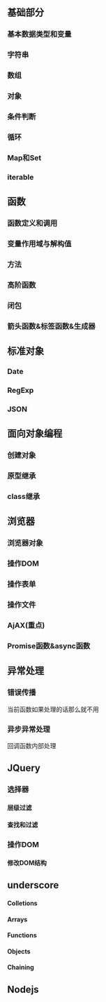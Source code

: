 ## 基础部分

### 基本数据类型和变量

### 字符串

### 数组

### 对象

### 条件判断

### 循环

### Map和Set

### iterable

## 函数

### 函数定义和调用

### 变量作用域与解构值

### 方法

### 高阶函数

### 闭包

### 箭头函数&标签函数&生成器

## 标准对象

### Date

### RegExp

### JSON

## 面向对象编程

### 创建对象

### 原型继承

### class继承

## 浏览器

### 浏览器对象

### 操作DOM

### 操作表单

### 操作文件

### AjAX(重点)

### Promise函数&async函数

## 异常处理

### 错误传播

当前函数如果处理的话那么就不用

### 异步异常处理

回调函数内部处理

## JQuery

### 选择器

#### 层级过滤

#### 查找和过滤

### 操作DOM

#### 修改DOM结构

## underscore

#### Colletions

#### Arrays

#### Functions

#### Objects

#### Chaining

## Nodejs
